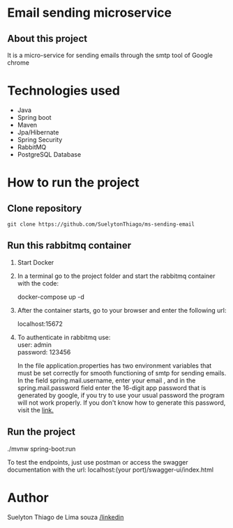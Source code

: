 <h1>Email sending microservice</h1>

<h2>About this project</h2>

<p>It is a micro-service for sending emails through the smtp tool of Google chrome</p>

<h1>Technologies used</h1>
<ul>
<li>Java</li>
<li>Spring boot</li>
<li>Maven</li>
<li>Jpa/Hibernate</li>
<li>Spring Security</li>
<li>RabbitMQ</li>
<li>PostgreSQL Database</li>
</ul>

<h1>How to run the project</h1>

<h2>Clone repository</h2>
<p><code>git clone https://github.com/SuelytonThiago/ms-sending-email</code></p>

<h2>Run this rabbitmq container</h2>
<ol>
 <li><p>Start Docker</p></li>

 <li><p>In a terminal go to the project folder and start the rabbitmq container with the code: 

docker-compose up -d</p></li>

 <li><p>After the container starts,
go to your browser and enter the following url: 

localhost:15672</li></p>

 <li><p>To authenticate in rabbitmq use: <br> user: admin <br> password: 123456</p></li>

<p>In the file
application.properties has two environment variables that must be set correctly for smooth functioning of smtp for sending emails.
In the field
spring.mail.username, enter your email , and in the spring.mail.password field enter the 16-digit app password that is generated by google, if you try to use your usual password the program will not work properly.
If you don't know how to generate this password, visit the <a href="https://support.google.com/accounts/answer/185833">link.</a></p>

</ol>
<h2>Run the project</h2>
<p>./mvnw spring-boot:run</p>

<p>To test the endpoints, just use postman or access the swagger documentation with the url: localhost:(your port)/swagger-ui/index.html</p>

<h1>Author</h1>
<p>Suelyton Thiago de Lima souza <a href="https://www.linkedin.com/in/suelyton-souza-0baaa127a/" target="_blank", rel = "external">/linkedin</a></p>



